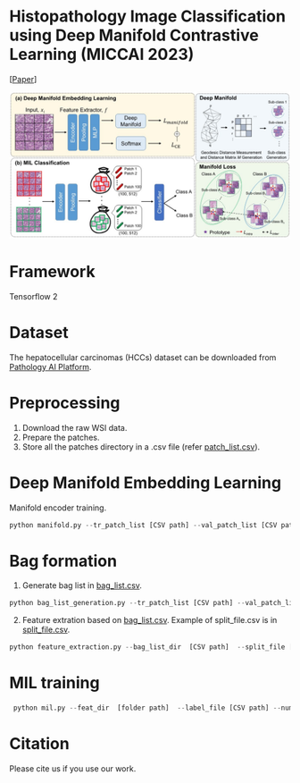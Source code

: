 # Histopathology Image Classification using Deep Manifold Contrastive Learning (MICCAI 2023)

[[Paper](https://arxiv.org/abs/2306.14459)]

<p align="center">
  <img src="Fig.2_1.jpg"  >
</p>

# Framework 
Tensorflow 2

# Dataset 
The hepatocellular carcinomas (HCCs) dataset can be downloaded from [Pathology AI Platform](http://www.wisepaip.org/paip).

# Preprocessing
1. Download the raw WSI data.
2. Prepare the patches.
3. Store all the patches directory in a .csv file (refer [patch_list.csv](csv_example/patch_list_example.csv)).


# Deep Manifold Embedding Learning
Manifold encoder training. 
```python
python manifold.py --tr_patch_list [CSV path] --val_patch_list [CSV path] --label_file [CSV path] --save_dir [folder path] --num_class 2 --num_NN 5 --num_cluster 10 --save_model_dir [folder path]
```


# Bag formation
1. Generate bag list in [bag_list.csv](csv_example/bag_list_example.csv).
   
```python
python bag_list_generation.py --tr_patch_list [CSV path] --val_patch_list [CSV path] --te_patch_list [CSV path] --save_dir [folder path] --num_bag 50 --num_patchPerbag 100 
```

2. Feature extration based on [bag_list.csv](csv_example/bag_list_example.csv).
   Example of split_file.csv is in [split_file.csv](csv_example/split_file_example.csv).
```python
python feature_extraction.py --bag_list_dir  [CSV path]  --split_file [CSV path] --ckpt_dir [checkpoint path] --save_dir [folder path] --src_dir [folder_path]
```
   
# MIL training 
```python
 python mil.py --feat_dir  [folder path]  --label_file [CSV path] --num_class 2 --save_model_dir [CSV path]

```


# Citation
Please cite us if you use our work. 
